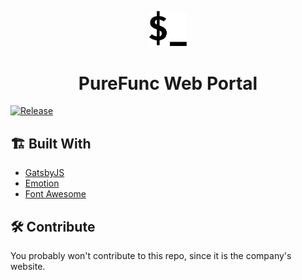 <p align="center">
  <a href="https://purefunc.net">
    <img alt="PureFunc" src="./static/$_.svg" width="60" />
  </a>
</p>
<h1 align="center">
  PureFunc Web Portal
</h1>

[![Release](https://github.com/PureFuncInc/portal-web/actions/workflows/main.yml/badge.svg?branch=main)](https://github.com/PureFuncInc/portal-web/actions/workflows/main.yml)

## 🏗 Built With

- [GatsbyJS](https://gatsbyjs.com/)
- [Emotion](https://emotion.sh/)
- [Font Awesome](https://fontawesome.com/)

## 🛠 Contribute

You probably won't contribute to this repo, since it is the company's website.
